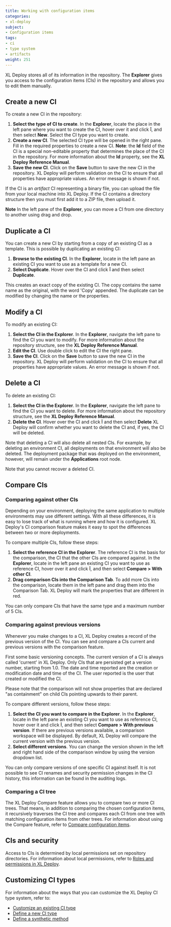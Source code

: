 ```yaml
---
title: Working with configuration items
categories:
- xl-deploy
subject:
- Configuration items
tags:
- ci
- type system
- artifacts
weight: 251
---
```


XL Deploy stores all of its information in the repository. The **Explorer** gives you access to the configuration items (CIs) in the repository and allows you to edit them manually.

## Create a new CI

To create a new CI in the repository:

1. **Select the type of CI to create**. In the **Explorer**, locate the place in the left pane where you want to create the CI, hover over it and click ![Explorer action menu](/images/menu_three_dots.png), and then select **New**. Select the CI type you want to create.
2. **Create a new CI**. The selected CI type will be opened in the right pane. Fill in the required properties to create a new CI. **Note**: the **Id** field of the CI is a special non-editable property that determines the place of the CI in the repository. For more information about the **Id** property, see the **XL Deploy Reference Manual**.
3. **Save the new CI**. Click on the **Save** button to save the new CI in the repository. XL Deploy will perform validation on the CI to ensure that all properties have appropriate values. An error message is shown if not.

If the CI is an _artifact_ CI representing a binary file, you can upload the file from your local machine into XL Deploy. If the CI contains a directory structure then you must first add it to a ZIP file, then upload it.

**Note** In the left pane of the **Explorer**, you can move a CI from one directory to another using drag and drop.

## Duplicate a CI

You can create a new CI by starting from a copy of an existing CI as a template. This is possible by duplicating an existing CI:

1. **Browse to the existing CI**. In the **Explorer**, locate in the left pane an existing CI you want to use as a template for a new CI.
2. **Select Duplicate**. Hover over the CI and click ![Explorer action menu](/images/menu_three_dots.png) and then select **Duplicate**.

This creates an exact copy of the existing CI. The copy contains the same name as the original, with the word 'Copy' appended.
The duplicate can be modified by changing the name or the properties.

## Modify a CI

To modify an existing CI:

1. **Select the CI in the Explorer**. In the **Explorer**, navigate the left pane to find the CI you want to modify. For more information about the repository structure, see the **XL Deploy Reference Manual**.
2. **Edit the CI**. Use double click to edit the CI the right pane.
3. **Save the CI**. Click on the **Save** button to save the new CI in the repository. XL Deploy will perform validation on the CI to ensure that all properties have appropriate values. An error message is shown if not.

## Delete a CI

To delete an existing CI:

1. **Select the CI in the Explorer**. In the **Explorer**, navigate the left pane to find the CI you want to delete. For more information about the repository structure, see the **XL Deploy Reference Manual**.
2. **Delete the CI**. Hover over the CI and click ![Explorer action menu](/images/menu_three_dots.png) and then select **Delete** XL Deploy will confirm whether you want to delete the CI and, if yes, the CI will be deleted.

Note that deleting a CI will also delete all nested CIs. For example, by deleting an environment CI, all deployments on that environment will also be deleted. The deployment package that was deployed on the environment, however, will remain under the **Applications** root node.

Note that you cannot recover a deleted CI.

## Compare CIs

### Comparing against other CIs

Depending on your environment, deploying the same application to multiple environments may use different settings. With all these differences, it is easy to lose track of what is running where and how it is configured. XL Deploy's CI comparison feature makes it easy to spot the differences between two or more deployments.

To compare multiple CIs, follow these steps:

1. **Select the reference CI in the Explorer**. The reference CI is the basis for the comparison, the CI that the other CIs are compared against. In the **Explorer**, locate in the left pane an existing CI you want to use as reference CI, hover over it and click ![Explorer action menu](/images/menu_three_dots.png), and then select **Compare > With other CI**.
2. **Drag comparison CIs into the Comparison Tab**. To add more CIs into the comparison, locate them in the left pane and drag them into the Comparison Tab. XL Deploy will mark the properties that are different in red.

You can only compare CIs that have the same type and a maximum number of 5 CIs.

### Comparing against previous versions

Whenever you make changes to a CI, XL Deploy creates a record of the previous version of the CI. You can see and compare a CIs current and previous versions with the comparison feature.

First some basic versioning concepts. The current version of a CI is always called 'current' in XL Deploy. Only CIs that are persisted get a version number, starting from 1.0. The date and time reported are the creation or modification date and time of the CI. The user reported is the user that created or modified the CI.

Please note that the comparison will not show properties that are declared "as containment" on child CIs pointing upwards to their parent.

To compare different versions, follow these steps:

1. **Select the CI you want to compare in the Explorer**. In the **Explorer**, locate in the left pane an existing CI you want to use as reference CI, hover over it and click ![Explorer action menu](/images/menu_three_dots.png), and then select **Compare > With previous version**. If there are previous versions available, a comparison workspace will be displayed. By default, XL Deploy will compare the current version with the previous version.
2. **Select different versions**. You can change the version shown in the left and right hand side of the comparison window by using the version dropdown list.

You can only compare versions of one specific CI against itself. It is not possible to see CI renames and security permission changes in the CI history, this information can be found in the auditing logs.

### Comparing a CI tree

The XL Deploy Compare feature allows you to compare two or more CI trees. That means, in addition to comparing the chosen configuration items, it recursively traverses the CI tree and compares each CI from one tree with matching configuration items from other trees. For information about using the Compare feature, refer to [Compare configuration items](/xl-deploy/how-to/compare-configuration-items.html).

## CIs and security

Access to CIs is determined by local permissions set on repository directories. For information about local permissions, refer to [Roles and permissions in XL Deploy](/xl-deploy/concept/roles-and-permissions-in-xl-deploy.html#local-permissions).

## Customizing CI types

For information about the ways that you can customize the XL Deploy CI type system, refer to:

* [Customize an existing CI type](/xl-deploy/how-to/customize-an-existing-ci-type.html)
* [Define a new CI type](/xl-deploy/how-to/define-a-new-ci-type.html)
* [Define a synthetic method](/xl-deploy/how-to/define-a-synthetic-method.html)
